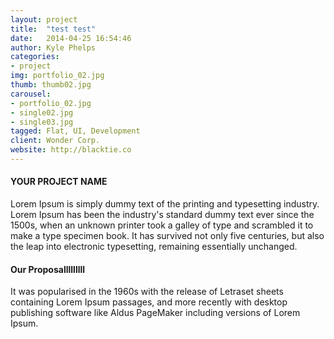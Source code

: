 ```yaml
---
layout: project
title:  "test test"
date:   2014-04-25 16:54:46
author: Kyle Phelps
categories:
- project
img: portfolio_02.jpg 
thumb: thumb02.jpg
carousel:
- portfolio_02.jpg
- single02.jpg
- single03.jpg
tagged: Flat, UI, Development
client: Wonder Corp.
website: http://blacktie.co
---
```

#### YOUR PROJECT NAME
Lorem Ipsum is simply dummy text of the printing and typesetting industry. Lorem Ipsum has been the industry's standard dummy text ever since the 1500s, when an unknown printer took a galley of type and scrambled it to make a type specimen book. It has survived not only five centuries, but also the leap into electronic typesetting, remaining essentially unchanged.

#### Our Proposalllllllll
It was popularised in the 1960s with the release of Letraset sheets containing Lorem Ipsum passages, and more recently with desktop publishing software like Aldus PageMaker including versions of Lorem Ipsum.
